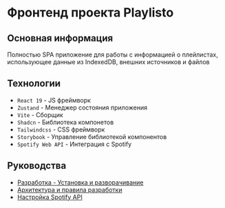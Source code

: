 # Фронтенд проекта Playlisto

## Основная информация

Полностью SPA приложение для работы с информацией о плейлистах, использующее данные из IndexedDB, внешних источников и файлов

## Технологии

- `React 19` - JS фреймворк
- `Zustand` - Менеджер состояния приложения
- `Vite` - Сборщик
- `Shadcn` - Библиотека компонетов
- `Tailwindcss` - CSS фреймворк
- `Storybook` - Управление библиотекой компонентов
- `Spotify Web API` - Интеграция с Spotify

## Руководства

- [Разработка - Установка и разворачивание](./docs/DEVELOPMENT.md)
- [Архитектура и правила разработки](./docs/ARCHITECTURE.md)
- [Настройка Spotify API](./docs/SPOTIFY.md)
